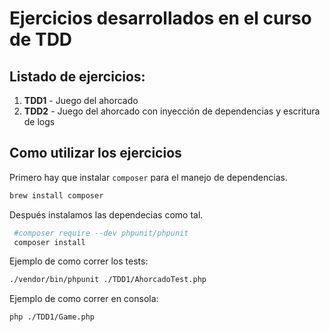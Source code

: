 # Ejercicios desarrollados en el curso de TDD

## Listado de ejercicios:

1. **TDD1** - Juego del ahorcado
1. **TDD2** - Juego del ahorcado con inyección de dependencias y escritura de logs

## Como utilizar los ejercicios

Primero hay que instalar `composer` para el manejo de dependencias.

```bash
brew install composer
```

Después instalamos las dependecias como tal.

```bash
 #composer require --dev phpunit/phpunit
 composer install
```

Ejemplo de como correr los tests:

```bash
./vendor/bin/phpunit ./TDD1/AhorcadoTest.php
```

Ejemplo de como correr en consola:

```bash
php ./TDD1/Game.php
```

